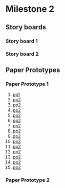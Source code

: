 # Milestone 2

## Story boards

### Story board 1

### Story board 2

## Paper Prototypes

### Paper Prototype 1

1. [pp1](https://github.com/ReventonC/COGS121Project/blob/master/paperPrototypes/paperPrototype_1%20(1).jpg)
1. [pp2](https://github.com/ReventonC/COGS121Project/blob/master/paperPrototypes/paperPrototype_1%20(2).jpg)
1. [pp2](https://github.com/ReventonC/COGS121Project/blob/master/paperPrototypes/paperPrototype_1%20(3).jpg)
1. [pp2](https://github.com/ReventonC/COGS121Project/blob/master/paperPrototypes/paperPrototype_1%20(4).jpg)
1. [pp2](https://github.com/ReventonC/COGS121Project/blob/master/paperPrototypes/paperPrototype_1%20(5).jpg)
1. [pp2](https://github.com/ReventonC/COGS121Project/blob/master/paperPrototypes/paperPrototype_1%20(6).jpg)
1. [pp2](https://github.com/ReventonC/COGS121Project/blob/master/paperPrototypes/paperPrototype_1%20(7).jpg)
1. [pp2](https://github.com/ReventonC/COGS121Project/blob/master/paperPrototypes/paperPrototype_1%20(8).jpg)
1. [pp2](https://github.com/ReventonC/COGS121Project/blob/master/paperPrototypes/paperPrototype_1%20(9).jpg)
1. [pp2](https://github.com/ReventonC/COGS121Project/blob/master/paperPrototypes/paperPrototype_1%20(10).jpg)
1. [pp2](https://github.com/ReventonC/COGS121Project/blob/master/paperPrototypes/paperPrototype_1%20(11).jpg)
1. [pp2](https://github.com/ReventonC/COGS121Project/blob/master/paperPrototypes/paperPrototype_1%20(12).jpg)
1. [pp2](https://github.com/ReventonC/COGS121Project/blob/master/paperPrototypes/paperPrototype_1%20(13).jpg)
1. [pp2](https://github.com/ReventonC/COGS121Project/blob/master/paperPrototypes/paperPrototype_1%20(14).jpg)
1. [pp2](https://github.com/ReventonC/COGS121Project/blob/master/paperPrototypes/paperPrototype_1%20(15).jpg)


### Paper Prototype 2
